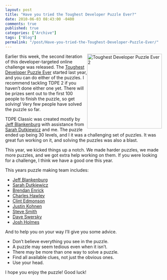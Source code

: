```yaml
---
layout: post
title: "Have you tried the Toughest Developer Puzzle Ever?"
date: 2010-06-03 08:43:00 -0400
comments: true
published: true
categories: ["Archive"]
tags: ["Blog"]
permalink: "/post/Have-you-tried-the-Toughest-Developer-Puzzle-Ever/"
---
```

<!-- more -->



<p><a href="http://toughestdeveloperpuzzleever.com/tdpe2/"><img style="border-bottom: 0px; border-left: 0px; display: inline; margin-left: 0px; border-top: 0px; margin-right: 0px; border-right: 0px" title="Toughest Developer Puzzle Ever 2" src="http://brendan.enrick.com/files/media/image/WindowsLiveWriter/HaveyoutriedtheToughestDeveloperPuzzleEv_7B00/2010_3.png" border="0" alt="Toughest Developer Puzzle Ever 2" width="240" height="240" align="right" /></a>Earlier this week, the second iteration of this developer-targeted online challenge was released. The <a href="http://www.toughestdeveloperpuzzleever.com/" target="_blank">Toughest Developer Puzzle Ever</a> started last year, and you can do either of the puzzles. I recommend tackling TDPE 2 if you haven&rsquo;t done either one yet. There will be prizes sent out to the first 100 people to finish the puzzle, so get solving! Very few people have solved the puzzle so far.</p>
<p>TDPE Classic was created mostly by <a href="http://jeffblankenburg.com/" target="_blank">Jeff Blankenburg</a> with assistance from <a href="http://codinggeekette.com/" target="_blank">Sarah Dutkiewicz</a> and me. The puzzle ended up being 30 levels, and I it was a challenging set of puzzles. It was great fun working on it, and solving the puzzles was also a blast.</p>
<p>This year, we kicked things up a notch. We made harder puzzles, we made more puzzles, and we got extra help working on them. If you were looking for a challenge, I think we have a good one this year.</p>
<p>This years puzzle making team includes:</p>
<ul>
<li><a href="http://jeffblankenburg.com">Jeff Blankenburg</a> </li>
<li><a href="http://codinggeekette.com">Sarah Dutkiewicz</a>&nbsp;</li>
<li><a href="http://brendan.enrick.com">Brendan Enrick</a>&nbsp;</li>
<li><a href="http://simplyodd.com">Charles Hawley</a>&nbsp;</li>
<li><a href="http://notsotrivial.net">Clint Edmonson</a>&nbsp;</li>
<li><a href="http://justinkohnen.com">Justin Kohnen</a>&nbsp;</li>
<li><a href="http://stevesmithblog.com">Steve Smith</a>&nbsp;</li>
<li><a href="http://daveswersky.com">Dave Swersky</a>&nbsp;</li>
<li><a href="http://www.joshholmes.com/">Josh Holmes</a></li>
</ul>
<p>And to help you on your way I&rsquo;ll give you some advice.</p>
<ul>
<li>Don&rsquo;t believe everything you see in the puzzle.</li>
<li>A puzzle may seem tedious even when it isn&rsquo;t.</li>
<li>There may be more than one way to solve a puzzle.</li>
<li>Find all available clues, not just the obvious ones. </li>
<li>Use your head.</li>
</ul>
<p>I hope you enjoy the puzzle! Good luck!</p>
